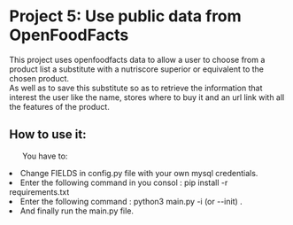 <h1><strong>Project 5: Use public data from OpenFoodFacts</strong></h1>

This project uses openfoodfacts data to allow a user to choose from a product list a substitute with a nutriscore superior or equivalent to the chosen product.   
As well as to save this substitute so as to retrieve the information that interest the user like the name, stores where to buy it and an url link with all the features of the product.

<h2>How to use it:</h2>

<ul>You have to:</ul>
<li>Change FIELDS in config.py file with your own mysql credentials.</li>
<li>Enter the following command in you consol : pip install -r requirements.txt</li>
<li>Enter the following command : python3 main.py -i (or --init) .</li>
<li>And finally run the main.py file.</li>